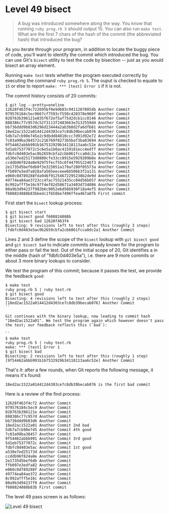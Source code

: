 
# Level 49 bisect

> A bug was introduced somewhere along the way. You know that running `ruby prog.rb 5` should output 15. You can also run `make test`. What are the first 7 chars of the hash of the commit (the abbreviated hash) that introduced the bug?

As you iterate through your program, in addition to locate the buggy piece of code, you'll want to identify the commit which introduced the bug. You can use Git's `bisect` utility to test the code by bisection -- just as you would bisect an array element.

Running `make test` tests whether the program executed correctly by executing the command `ruby prog.rb 5`. The ouput is checked to equate to `15` or else to report `make: *** [test] Error 1` if it is not.

The commit history consists of 20 commits:

```shell
$ git log --pretty=oneline
12628f463f4c722695bf0e9d603c9411287885db Another Commit
979576184c5ec9667cf7593cf550c420378e960f Another Commit
028763b396121e035f672ef5af75d2dcb1cc8146 Another Commit
888386c77c957dc52f3113f2483663e3132559d4 Another Commit
bb736ddd9b83d6296d23444a2ab3b0d2fa6dfb81 Another Commit
18ed2ac1522a014412d4303ce7c8db39becab076 Another Commit
5db7a7cb90e745e2c9dbdd84810ccc7d91d92e72 Another Commit
7c03a99ba384572c216769f0273b5baf3ba83694 Another Commit
9f54462abbb991b167532929b34118113aa6c52e Another Commit
5d1eb75377072c5c6e5a1b0ac4159181ecc4edff Another Commit
fdbfc0d403e5ac0b2659cbfa2cbb061fcca0dc2a Another Commit
a530e7ed25173d0800cfe33cc8915e5929209b8e Another Commit
ccddb96f824a0e929f5fecf55c0f4479552246f3 Another Commit
2e1735d5bef6db0f3e325051a179af280f05573a Another Commit
ffb097e3edfa828afa565eeceee6b506b3f2a131 Another Commit
e060c0d789288fda946f91254672295230b2de9d Another Commit
49774ea84ae3723cc4fac75521435cc04d56b657 Another Commit
8c992afff5e16c97f4ef82d58671a3403d734086 Another Commit
80a9b3d94237f982b6c9052e6d56b930f18a4ef5 Another Commit
f608824888b83bbedc1f658be7496ffea467a8fb First commit
```

First start the `bisect` lookup process:

```
$ git bisect start
$ git bisect good f608824888b
$ git bisect bad 12628f463f4
Bisecting: 9 revisions left to test after this (roughly 3 steps)
[fdbfc0d403e5ac0b2659cbfa2cbb061fcca0dc2a] Another Commit
```

Lines 2 and 3 define the scope of the `bisect` lookup with `git bisect good` and `git bisect bad` to indicate commits already known for the program to either pass or fail the test. Out of the initial scope of 20, Git identifies a in the middle (hash of "fdbfc0d403e5a"), i.e. there are 9 more commits or about 3 more binary lookups to consider.

We test the program of this commit; because it passes the test, we provide the feedback `good`:

```shell
$ make test
ruby prog.rb 5 | ruby test.rb
$ git bisect good
Bisecting: 4 revisions left to test after this (roughly 2 steps)
[18ed2ac1522a014412d4303ce7c8db39becab076] Another Commit
``

Git continues with the binary lookup, now leading to commit hash "18ed2ac1522a01". We test the program again which however doesn't pass the test; our feedback reflects this (`bad`):

``
$ make test
ruby prog.rb 5 | ruby test.rb
make: *** [test] Error 1
$ git bisect bad
Bisecting: 2 revisions left to test after this (roughly 1 step)
[9f54462abbb991b167532929b34118113aa6c52e] Another Commit
```

That's it: after a few rounds, when Git reports the following message, it means it's found:

```
18ed2ac1522a014412d4303ce7c8db39becab076 is the first bad commit
```

Here is a review of the find process:

```
12628f463f4c72 Another Commit
979576184c5ec9 Another Commit
028763b396121e Another Commit
888386c77c957d Another Commit
bb736ddd9b83d6 Another Commit
18ed2ac1522a01 Another Commit 2nd bad
5db7a7cb90e745 Another Commit 4th good
7c03a99ba38457 Another Commit
9f54462abbb991 Another Commit 3rd good
5d1eb75377072c Another Commit
fdbfc0d403e5ac Another Commit 1st good
a530e7ed25173d Another Commit
ccddb96f824a0e Another Commit
2e1735d5bef6db Another Commit
ffb097e3edfa82 Another Commit
e060c0d789288f Another Commit
49774ea84ae372 Another Commit
8c992afff5e16c Another Commit
80a9b3d94237f9 Another Commit
f608824888b83b First commit
```

The level 49 pass screen is as follows:

![Level 49 bisect](images/level-49-bisect.png)
